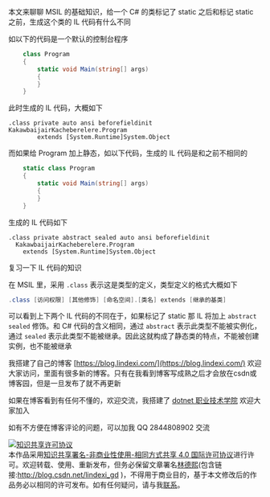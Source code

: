 
本文来聊聊 MSIL 的基础知识，给一个 C# 的类标记了 static 之后和标记 static 之前，生成这个类的 IL 代码有什么不同

<!--more-->


<!-- CreateTime:2021/7/26 14:20:54 -->

<!-- 发布 -->

如以下的代码是一个默认的控制台程序

```csharp
    class Program
    {
        static void Main(string[] args)
        {
        }
    }
```

此时生成的 IL 代码，大概如下

```IL
.class private auto ansi beforefieldinit KakawbaijairKacheberelere.Program
        extends [System.Runtime]System.Object
```

而如果给 Program 加上静态，如以下代码，生成的 IL 代码是和之前不相同的

```csharp
    static class Program
    {
        static void Main(string[] args)
        {
        }
    }
```

生成的 IL 代码如下

```IL
.class private abstract sealed auto ansi beforefieldinit
  KakawbaijairKacheberelere.Program
    extends [System.Runtime]System.Object
```

复习一下 IL 代码的知识

在 MSIL 里，采用 `.class` 表示这是类型的定义，类型定义的格式大概如下

```csharp
.class [访问权限] [其他修饰] [命名空间].[类名] extends [继承的基类]
```

可以看到上下两个 IL 代码的不同在于，如果标记了 static 那 IL 将加上 `abstract sealed` 修饰。和 C# 代码的含义相同，通过 `abstract` 表示此类型不能被实例化，通过 `sealed` 表示此类型不能被继承。因此这就构成了静态类的特点，不能被创建实例，也不能被继承



我搭建了自己的博客 [https://blog.lindexi.com/](https://blog.lindexi.com/) 欢迎大家访问，里面有很多新的博客。只有在我看到博客写成熟之后才会放在csdn或博客园，但是一旦发布了就不再更新

如果在博客看到有任何不懂的，欢迎交流，我搭建了 [dotnet 职业技术学院](https://t.me/dotnet_campus) 欢迎大家加入

如有不方便在博客评论的问题，可以加我 QQ 2844808902 交流

<a rel="license" href="http://creativecommons.org/licenses/by-nc-sa/4.0/"><img alt="知识共享许可协议" style="border-width:0" src="https://licensebuttons.net/l/by-nc-sa/4.0/88x31.png" /></a><br />本作品采用<a rel="license" href="http://creativecommons.org/licenses/by-nc-sa/4.0/">知识共享署名-非商业性使用-相同方式共享 4.0 国际许可协议</a>进行许可。欢迎转载、使用、重新发布，但务必保留文章署名[林德熙](http://blog.csdn.net/lindexi_gd)(包含链接:http://blog.csdn.net/lindexi_gd )，不得用于商业目的，基于本文修改后的作品务必以相同的许可发布。如有任何疑问，请与我[联系](mailto:lindexi_gd@163.com)。